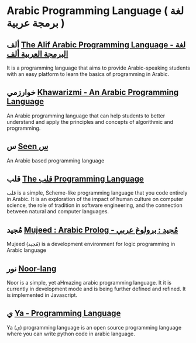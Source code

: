 # Arabic Programming Language ( لغة برمجة عربية )

## ألف [The Alif Arabic Programming Language - لغة البرمجة العربية ألف ](https://github.com/hassandraga/alif)
It is a programming language that aims to provide Arabic-speaking students with an easy platform to learn the basics of programming in Arabic.

## خوارزمي [Khawarizmi - An Arabic Programming Language](https://github.com/bachirbenyammi/khawarizmi)
An Arabic programming language that can help students to better understand and apply the principles and concepts of algorithmic and programming.

## س [Seen س ](https://github.com/abukhadra/Seen)
An Arabic based programming language

## قلب [The قلب Programming Language](https://github.com/nasser/---) 
‫قلب‬ is a simple, Scheme-like programming language that you code entirely in Arabic. It is an exploration of the impact of human culture on computer science, the role of tradition in software engineering, and the connection between natural and computer languages.

## مُجيد [Mujeed : Arabic Prolog - مُجيد : برولوغ عربي](https://github.com/BlidiWajdi/Mujeed-Arabic-Prolog)
Mujeed (مُجيد) is a development environment for logic programming in Arabic language

## نور [Noor-lang](https://github.com/SimplyAhmazing/noor)
Noor is a simple, yet aHmazing arabic programming language. It it is currently in development mode and is being further defined and refined. It is implemented in Javascript.

## ي [Ya - Programming Language](https://github.com/yalang/ya)
Ya (ي) programming language is an open source programming language where you can write python code in arabic language.
